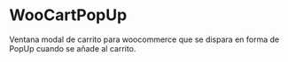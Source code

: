 # WooCartPopUp
Ventana modal de carrito para woocommerce que se dispara en forma de PopUp cuando se añade al carrito.
